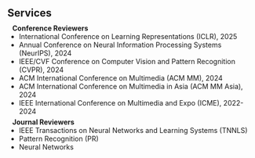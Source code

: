 <h1 id="services"></h1>

<h2 style="margin: 60px 0px 10px;">Services</h2>

<!-- <h4 style="margin:0 10px 0;">Organization Committee</h4>

<ul style="margin:0 0 5px;">
  <li>Website Chair, <a href="https://bmvc2024.org/people/organisers/"><autocolor>The British Machine Vision Conference (BMVC)</autocolor></a> <a href="https://bmvc2022.org/people/organisers/"><autocolor>2022</autocolor></a>-<a href="https://bmvc2024.org/people/organisers/"><autocolor>2024</autocolor></a></li>
  <li>Website Master, <a href="https://www.acmmmasia.org/2020/committee.html"><autocolor>ACM International Conference on Multimedia in Asia (MM Asia) 2020</autocolor></a></li>
</ul> -->

<!-- <h4 style="margin:0 10px 0;">Area Chairs</h4>

<ul style="margin:0 0 5px;">
  <li><a href="https://bmvc2024.org/"><autocolor>The British Machine Vision Conference (BMVC) 2024</autocolor></a></li>
</ul> -->

<!-- <h4 style="margin:0 10px 0;">Program Committee</h4>

<ul style="margin:0 0 5px;">
  <li><a href="https://ijcai-21.org/"><autocolor>International Joint Conference on Artificial Intelligence (IJCAI) 2021</autocolor></a></li>
</ul> -->

<h4 style="margin:0 10px 0;">Conference Reviewers</h4>

<ul style="margin:0 0 5px;">
  <li>International Conference on Learning Representations (ICLR), 2025</li>
  <li>Annual Conference on Neural Information Processing Systems (NeurIPS), 2024</li>
  <li>IEEE/CVF Conference on Computer Vision and Pattern Recognition (CVPR), 2024</li>
  <li>ACM International Conference on Multimedia (ACM MM), 2024</li>
  <li>ACM International Conference on Multimedia in Asia (ACM MM Asia), 2024</li>
  <li>IEEE International Conference on Multimedia and Expo (ICME), 2022-2024</li>

</ul>

<h4 style="margin:0 10px 0;">Journal Reviewers</h4>

<ul style="margin:0 0 20px;">

  <li>IEEE Transactions on Neural Networks and Learning Systems (TNNLS)</li>
  <li>Pattern Recognition (PR)</li>
  <li>Neural Networks</li>

</ul>
